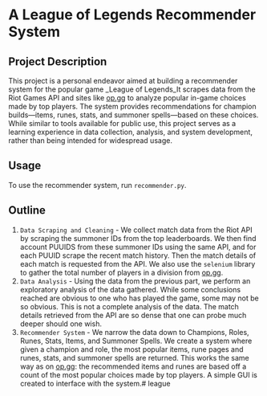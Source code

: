 # A League of Legends Recommender System

## Project Description
This project is a personal endeavor aimed at building a recommender system for the popular game _League of Legends_It scrapes data from the Riot Games API and sites like [op.gg](https://op.gg/) to analyze popular in-game choices made by top players. The system provides recommendations for champion builds—items, runes, stats, and summoner spells—based on these choices. While similar to tools available for public use, this project serves as a learning experience in data collection, analysis, and system development, rather than being intended for widespread usage.

## Usage
To use the recommender system, run `recommender.py`.

## Outline
1. `Data Scraping and Cleaning` - We collect match data from the Riot API by scraping the summoner IDs from the top leaderboards. We then find account PUUIDS from these summoner IDs using the same API, and for each PUUID scrape the recent match history. Then the match details of each match is requested from the API. We also use the `selenium` library to gather the total number of players in a division from [op.gg](https://op.gg/).
2. `Data Analysis` - Using the data from the previous part, we perform an exploratory analysis of the data gathered. While some conclusions reached are obvious to one who has played the game, some may not be so obvious. This is not a complete analysis of the data. The match details retrieved from the API are so dense that one can probe much deeper should one wish.
3. `Recommender System` - We narrow the data down to Champions, Roles, Runes, Stats, Items, and Summoner Spells. We create a system where given a champion and role, the most popular items, rune pages and runes, stats, and summoner spells are returned. This works the same way as on [op.gg](https://op.gg/): the recommended items and runes are based off a count of the most popular choices made by top players. A simple GUI is created to interface with the system.# league
